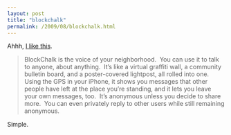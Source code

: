 ```yaml
---
layout: post
title: "blockchalk"
permalink: /2009/08/blockchalk.html
---
```


Ahhh, [I like this](http://blockchalk.com/).

> BlockChalk is the voice of your neighborhood.  You can use it to talk to anyone, about anything.  It’s like a virtual graffiti wall, a community bulletin board, and a poster-covered lightpost, all rolled into one.  Using the GPS in your iPhone, it shows you messages that other people have left at the place you’re standing, and it lets you leave your own messages, too.  It’s anonymous unless you decide to share more.  You can even privately reply to other users while still remaining anonymous.

Simple.